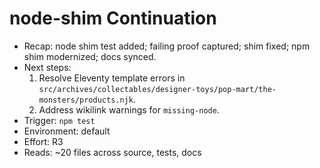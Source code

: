 # node-shim Continuation
- Recap: node shim test added; failing proof captured; shim fixed; npm shim modernized; docs synced.
- Next steps:
  1. Resolve Eleventy template errors in `src/archives/collectables/designer-toys/pop-mart/the-monsters/products.njk`.
  2. Address wikilink warnings for `missing-node`.
- Trigger: `npm test`
- Environment: default
- Effort: R3
- Reads: ~20 files across source, tests, docs
